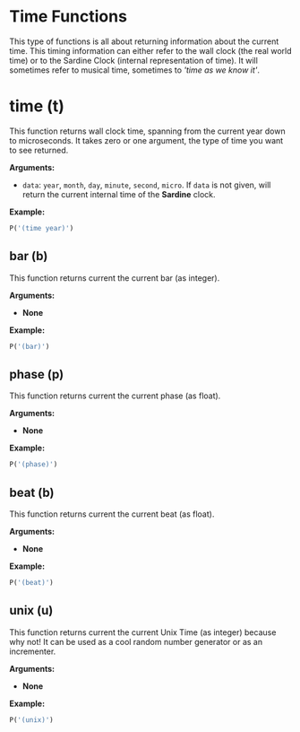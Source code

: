 # Time Functions

This type of functions is all about returning information about the current time. This timing information can either refer to the wall clock (the real world time) or to the Sardine Clock (internal representation of time). It will sometimes refer to musical time, sometimes to *'time as we know it'*.

# time (t)

This function returns wall clock time, spanning from the current year down to microseconds. It takes zero or one argument, the type of time you want to see returned.

**Arguments:**
- `data`: `year`, `month`, `day`, `minute`, `second`, `micro`. If `data` is not given, will return the current internal time of the **Sardine** clock.

**Example:**
```python
P('(time year)')
```

## bar (b)

This function returns current the current bar (as integer).

**Arguments:** 
- **None**

**Example:**
```python
P('(bar)')
```

## phase (p)

This function returns current the current phase (as float).

**Arguments:** 
- **None**

**Example:**
```python
P('(phase)')
```

## beat (b)

This function returns current the current beat (as float).

**Arguments:** 
- **None**


**Example:**
```python
P('(beat)')
```

## unix (u)

This function returns current the current Unix Time (as integer) because why not! It can be used as a cool random number generator or as an incrementer.

**Arguments:** 
- **None**

**Example:**
```python
P('(unix)')
```
